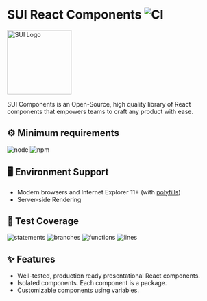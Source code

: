 # SUI React Components ![CI](https://github.com/SUI-Components/sui-components/workflows/CI/badge.svg)

<img src="https://avatars2.githubusercontent.com/u/13288987?s=200&v=4" alt="SUI Logo" width="150">

SUI Components is an Open-Source, high quality library of React components that empowers teams to craft any product with ease.

## ⚙️ Minimum requirements
![node](https://shields.io/badge/node-v16+-lightgray?logo=nodedotjs&logoWidth=20&style=for-the-badge)
![npm](https://shields.io/badge/npm-v7+-lightgrey?logo=npm&logoWidth=20&style=for-the-badge)

## 🖥 Environment Support

- Modern browsers and Internet Explorer 11+ (with [polyfills](https://github.com/SUI-Components/sui/tree/master/packages/sui-polyfills))
- Server-side Rendering

## 🧪 Test Coverage

![statements](https://shields.io/badge/statements-70.06%25-orange)
![branches](https://shields.io/badge/branches-54.82%25-AA0000)
![functions](https://shields.io/badge/functions-55.58%25-AA0000)
![lines](https://shields.io/badge/lines-71.85%25-orange)

## ✨ Features

- Well-tested, production ready presentational React components.
- Isolated components. Each component is a package.
- Customizable components using variables.
